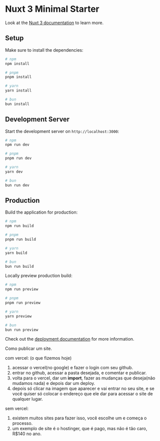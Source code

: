 # Nuxt 3 Minimal Starter

Look at the [Nuxt 3 documentation](https://nuxt.com/docs/getting-started/introduction) to learn more.

## Setup

Make sure to install the dependencies:

```bash
# npm
npm install

# pnpm
pnpm install

# yarn
yarn install

# bun
bun install
```

## Development Server

Start the development server on `http://localhost:3000`:

```bash
# npm
npm run dev

# pnpm
pnpm run dev

# yarn
yarn dev

# bun
bun run dev
```

## Production

Build the application for production:

```bash
# npm
npm run build

# pnpm
pnpm run build

# yarn
yarn build

# bun
bun run build
```

Locally preview production build:

```bash
# npm
npm run preview

# pnpm
pnpm run preview

# yarn
yarn preview

# bun
bun run preview
```

Check out the [deployment documentation](https://nuxt.com/docs/getting-started/deployment) for more information.


Como publicar um site.

com vercel: (o que fizemos hoje)
1. acessar o vercel(no google) e fazer o login com seu github.
2. entrar no github, acessar a pasta desejada, e comentar e publicar.
3. volta para o vercel, dar um __import__, fazer as mudanças que deseja(não mudamos nada) e depois dar um deploy.
4. depois só clicar na imagem que aparecer e vai entrar no seu site, e se você quiser só colocar o endereço que ele dar para acessar o site de qualquer lugar.



sem vercel:
1. existem muitos sites para fazer isso, você escolhe um e começa o processo.
2. um exemplo de site é o hostinger, que é pago, mas não é tão caro, R$140 no ano. 
